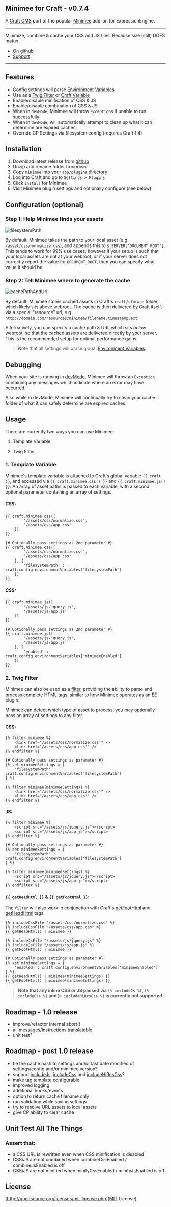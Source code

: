 ## Minimee for Craft - v0.7.4

A [Craft CMS](http://buildwithcraft.com) port of the popular [Minimee](https://github.com/johndwells/Minimee) add-on for ExpressionEngine.

---

Minimize, combine & cache your CSS and JS files. Because size (still) DOES matter.

* [On github](https://github.com/johndwells/craft.minimee)
* [Support](https://github.com/johndwells/craft.minimee/issues)

---

## Features

* Config settings will parse [Environment Variables](http://buildwithcraft.com/docs/multi-environment-configs#environment-specific-variables)
* Use as a [Twig Filter](http://twig.sensiolabs.org/doc/tags/filter.html) or [Craft Variable](http://buildwithcraft.com/docs/plugins/variables)
* Enable/disable minification of CSS & JS
* Enable/disable combination of CSS & JS
* When in `devMode`, Minimee will throw `Exception`s if unable to run successfully
* When in `devMode`, will automatically attempt to clean up what it can determine are expired caches
* Override CP Settings via filesystem config (requires Craft 1.4)

## Installation

1. Download latest release from [github](https://github.com/johndwells/craft.minimee/releases)
2. Unzip and rename folder to `minimee`
3. Copy `minimee` into your `app/plugins` directory
4. Log into Craft and go to `Settings > Plugins`
5. Click `install` for Minimee
6. Visit Minimee plugin settings and optionally configure (see below)

## Configuration (optional)

### Step 1: Help Minimee finds your assets

![filesystemPath](resources/img/filesystemPath.png)

By default, Minimee takes the path to your local asset (e.g. `/asset/css/normalize.css`), and appends this to `$_SERVER['DOCUMENT_ROOT']`. This tends to work for 99% use cases; however if your setup is such that your local assets are not at your webroot, or if your server does not correctly report the value for `DOCUMENT_ROOT`, then you can specify what value it should be.

### Step 2: Tell Minimee where to generate the cache

![cachePathAndUrl](resources/img/cachePathAndUrl.png)

By default, Minimee stores cached assets in Craft's `craft/storage` folder, which likely sits above webroot. The cache is then delivered by Craft itself, via a special "resource" url, e.g. `http://domain.com/resources/minimee/filename.timestamp.ext`.

Alternatively, you can specify a cache path & URL which sits _below_ webroot, so that the cached assets are delivered directly by your server. This is the recommended setup for optimal performance gains.

> Note that all settings will parse global [Environment Variables](http://buildwithcraft.com/docs/config-settings#environmentVariables).


## Debugging

When your site is running in [devMode](http://buildwithcraft.com/docs/config-settings#devMode), Minimee will throw an `Exception` containing any messages which indicate where an error may have occurred.

Also while in devMode, Minimee will continually try to clean your cache folder of what it can safely determine are expired caches.

## Usage

There are currently two ways you can use Minimee:

1. Template Variable

2. Twig Filter

### 1. Template Variable

Minimee's template variable is attached to Craft's global variable `{{ craft }}`, and accessed via `{{ craft.minimee.css() }}` and `{{ craft.minimee.js() }}`. An array of asset paths is passed to each variable, with a second optional parameter containing an array of settings.

##### CSS:

	{{ craft.minimee.css([
			'/assets/css/normalize.css',
			'/assets/css/app.css'
		])
	}}
	
	{# Optionally pass settings as 2nd parameter #}
	{{ craft.minimee.css([
			'/assets/css/normalize.css',
			'/assets/css/app.css'
		], {
			'filesystemPath' : craft.config.environmentVariables['filesystemPath']
		})
	}}


##### CSS:

	{{ craft.minimee.js([
			'/assets/js/jquery.js',
			'/assets/js/app.js'
		])
	}}
	
	{# Optionally pass settings as 2nd parameter #}
	{{ craft.minimee.js([
			'/assets/js/jquery.js',
			'/assets/js/app.js'
		], {
			'enabled' : craft.config.environmentVariables['minimeeEnabled']
		})
	}}


### 2. Twig Filter

Minimee can also be used as a [filter](http://twig.sensiolabs.org/doc/tags/filter.html), providing the ability to parse and process complete HTML tags, similar to how Minimee operates as an EE plugin.

Minimee can detect which type of asset to process; you may optionally pass an array of settings to any filter.

#### CSS:

	{% filter minimee %}
		<link href="/assets/css/normalize.css'" />
		<link href="/assets/css/app.css'" />
	{% endfilter %}
	
	{# Optionally pass settings as parameter #}
	{% set minimeeSettings = {
		'filesystemPath' : craft.config.environmentVariables['filesystemPath']
	} %}

	{% filter minimee(minimeeSettings) %}
		<link href="/assets/css/normalize.css'" />
		<link href="/assets/css/app.css'" />
	{% endfilter %}
		
#### JS:

	{% filter minimee %}
		<script src="/assets/js/jquery.js"></script>
		<script src="/assets/js/app.js"></script>
	{% endfilter %}

	{# Optionally pass settings as parameter #}
	{% set minimeeSettings = {
		'filesystemPath' : craft.config.environmentVariables['filesystemPath']
	} %}
	
	{% filter minimee(minimeeSettings) %}
		<script src="/assets/js/jquery.js"></script>
		<script src="/assets/js/app.js"></script>
	{% endfilter %}

#### `{{ getHeadHtml }}` & `{{ getFootHtml }}`:

The `filter` will also work in conjunction with Craft's [getFootHtml](http://buildwithcraft.com/docs/templating/functions#getFootHtml) and [getHeadHtml](http://buildwithcraft.com/docs/templating/functions#getHeadHtml) tags.

	{% includeCssFile "/assets/css/normalize.css" %}
	{% includeCssFile "/assets/css/app.css" %}
    {{ getHeadHtml() | minimee }}

	{% includeJsFile "/assets/js/jquery.js" %}
	{% includeJsFile "/assets/js/app.js" %}
    {{ getFootHtml() | minimee }}

	{# Optionally pass settings as parameter #}
	{% set minimeeSettings = {
		'enabled' : craft.config.environmentVariables['minimeeEnabled']
	} %}
    {{ getHeadHtml() | minimee(minimeeSettings) }}
    {{ getFootHtml() | minimee(minimeeSettings) }}

> **Note that any inline CSS or JS passed via `{% includeJs %}`, `{% includeCss %}` and`{% includeHiResCss %}` is currently not supported.**

## Roadmap - 1.0 release

* improve/refactor internal abort()
* all messages/instructions translatable
* unit test?

## Roadmap - post 1.0 release

* tie the cache hash to settings and/or last date modified of settings/config and/or minimee version?
* support [includeJs](http://buildwithcraft.com/docs/templating/tags#includeJs), [includeCss](http://buildwithcraft.com/docs/templating/tags#includeCss) and [includeHiResCss](http://buildwithcraft.com/docs/templating/tags#includeHiResCss)?
* make tag template configurable
* improved logging
* additional hooks/events
* option to return cache filename only
* run validation while saving settings
* try to resolve URL assets to local assets
* give CP ability to clear cache

## Unit Test All The Things

### Assert that:
* a CSS URL is rewritten even when CSS minification is disabled
* CSS/JS are not combined when combineCssEnabled / combineJsEnabled is off
* CSS/JS are not minified when minifyCssEnabled / minifyJsEnabled is off

## License

[http://opensource.org/licenses/mit-license.php](MIT License)
